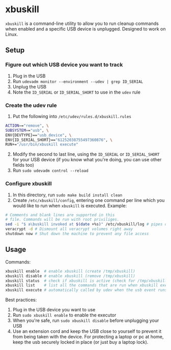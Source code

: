 # xbuskill

`xbuskill` is a command-line utility to allow you to run cleanup commands when
enabled and a specific USB device is unplugged. Designed to work on Linux.

## Setup

### Figure out which USB device you want to track

1. Plug in the USB
2. Run `udevadm monitor --environment --udev | grep ID_SERIAL`
3. Unplug the USB
4. Note the `ID_SERIAL` or `ID_SERIAL_SHORT` to use in the `udev` rule

### Create the udev rule

1. Put the following into `/etc/udev/rules.d/xbuskill.rules`
```sh
ACTION=="remove", \
SUBSYSTEM=="usb", \
ENV{DEVTYPE}=="usb_device", \
ENV{ID_SERIAL_SHORT}=="61252038755497360876", \
RUN+="/usr/bin/xbuskill execute"
```
2. Modify the second to last line, using the `ID_SERIAL` or `ID_SERIAL_SHORT` for
   your USB device (if you know what you're doing, you can use other fields too)
3. Run `sudo udevadm control --reload`

### Configure xbuskill

1. In this directory, run `sudo make build install clean`
2. Create `/etc/xbuskill/config`, entering one command per line which you would like to run when `xbuskill` is executed. Example:
```sh
# Comments and blank lines are supported in this
# file. Commands will be run with root priviliges.
sed -i "$ a\buskill invoked at $(date +%s)" /etc/xbuskill/log # pipes don't work
veracrypt -d # Dismount all veracrypt volumes right away
shutdown now # Shut down the machine to prevent any file access
```

## Usage

Commands:
```sh
xbuskill enable  # enable xbuskill (create /tmp/xbuskill)
xbuskill disable # enable xbuskill (remove /tmp/xbuskill)
xbuskill status  # check if xbuskill is active (check for /tmp/xbuskill)
xbuskill list    # list all the commands that are run when xbuskill executes
xbuskill execute # automatically called by udev when the usb event runs
```

Best practices:
1. Plug in the USB device you want to use
2. Run `sudo xbuskill enable` to enable the executor
3. When you're safe, run `sudo xbuskill disable` before unplugging your USB
4. Use an extension cord and keep the USB close to yourself to prevent it from being taken with the device. For protecting a laptop or pc at home, keep the usb securely locked in place (or just buy a laptop lock).
